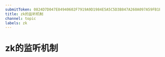 ```yaml
---
submitToken: 0824D7D047E84940602F7919A9D1984E5A5C5D3B847A260A097A59FB1E6A213D
title: zk的监听机制
channel: topic
labels: zk
---
```



# zk的监听机制


